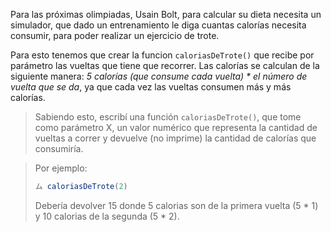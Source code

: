 Para las próximas olimpiadas, Usain Bolt, para calcular su dieta necesita un simulador, que dado un entrenamiento le diga cuantas calorías necesita consumir, para poder realizar un ejercicio de trote.

Para esto tenemos que crear la funcion `caloriasDeTrote()` que recibe por parámetro las vueltas que tiene que recorrer.
Las calorías se calculan de la siguiente manera: _5 calorías (que consume cada vuelta) * el número de vuelta que se da_, ya que cada vez las vueltas consumen más y más calorías.

> Sabiendo esto, escribí una función `caloriasDeTrote()`, que tome como parámetro X, un valor numérico que representa la cantidad de vueltas a correr y devuelve (no imprime) la cantidad de calorías que consumiría.

> Por ejemplo: 
> 
> ```javascript
> ム caloriasDeTrote(2)
> ```
> Debería devolver 15 donde 5 calorias son de la primera vuelta (5 * 1) y 10 calorias de la segunda (5 * 2).
